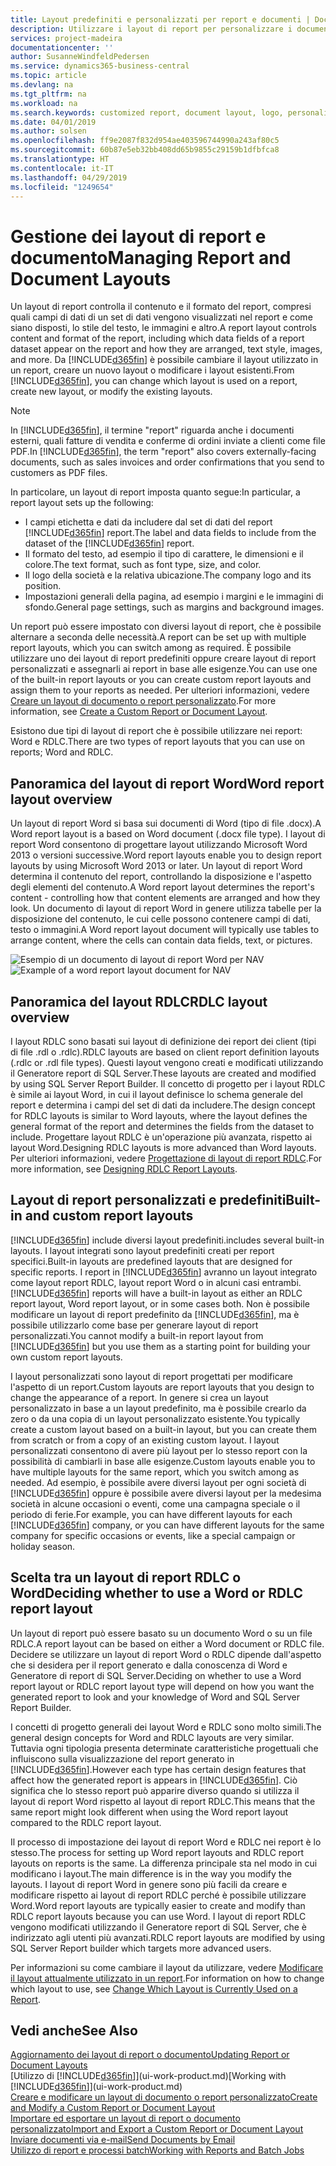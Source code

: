 ```yaml
---
title: Layout predefiniti e personalizzati per report e documenti | Documenti Microsoft
description: Utilizzare i layout di report per personalizzare i documenti, ad esempio, per personalizzare il carattere, il logo o le impostazioni della pagina di file PDF da inviare ai clienti.
services: project-madeira
documentationcenter: ''
author: SusanneWindfeldPedersen
ms.service: dynamics365-business-central
ms.topic: article
ms.devlang: na
ms.tgt_pltfrm: na
ms.workload: na
ms.search.keywords: customized report, document layout, logo, personalize
ms.date: 04/01/2019
ms.author: solsen
ms.openlocfilehash: ff9e2087f832d954ae403596744990a243af80c5
ms.sourcegitcommit: 60b87e5eb32bb408dd65b9855c29159b1dfbfca8
ms.translationtype: HT
ms.contentlocale: it-IT
ms.lasthandoff: 04/29/2019
ms.locfileid: "1249654"
---
```

# <a name="managing-report-and-document-layouts"></a><span data-ttu-id="b9380-103">Gestione dei layout di report e documento</span><span class="sxs-lookup"><span data-stu-id="b9380-103">Managing Report and Document Layouts</span></span>
<span data-ttu-id="b9380-104">Un layout di report controlla il contenuto e il formato del report, compresi quali campi di dati di un set di dati vengono visualizzati nel report e come siano disposti, lo stile del testo, le immagini e altro.</span><span class="sxs-lookup"><span data-stu-id="b9380-104">A report layout controls content and format of the report, including which data fields of a report dataset appear on the report and how they are arranged, text style, images, and more.</span></span> <span data-ttu-id="b9380-105">Da [!INCLUDE[d365fin](includes/d365fin_md.md)] è possibile cambiare il layout utilizzato in un report, creare un nuovo layout o modificare i layout esistenti.</span><span class="sxs-lookup"><span data-stu-id="b9380-105">From [!INCLUDE[d365fin](includes/d365fin_md.md)], you can change which layout is used on a report, create new layout, or modify the existing layouts.</span></span>

> [!NOTE]  
>   <span data-ttu-id="b9380-106">In [!INCLUDE[d365fin](includes/d365fin_md.md)], il termine "report" riguarda anche i documenti esterni, quali fatture di vendita e conferme di ordini inviate a clienti come file PDF.</span><span class="sxs-lookup"><span data-stu-id="b9380-106">In [!INCLUDE[d365fin](includes/d365fin_md.md)], the term "report" also covers externally-facing documents, such as sales invoices and order confirmations that you send to customers as PDF files.</span></span>

<span data-ttu-id="b9380-107">In particolare, un layout di report imposta quanto segue:</span><span class="sxs-lookup"><span data-stu-id="b9380-107">In particular, a report layout sets up the following:</span></span>

* <span data-ttu-id="b9380-108">I campi etichetta e dati da includere dal set di dati del report [!INCLUDE[d365fin](includes/d365fin_md.md)] report.</span><span class="sxs-lookup"><span data-stu-id="b9380-108">The label and data fields to include from the dataset of the [!INCLUDE[d365fin](includes/d365fin_md.md)] report.</span></span>
* <span data-ttu-id="b9380-109">Il formato del testo, ad esempio il tipo di carattere, le dimensioni e il colore.</span><span class="sxs-lookup"><span data-stu-id="b9380-109">The text format, such as font type, size, and color.</span></span>
* <span data-ttu-id="b9380-110">Il logo della società e la relativa ubicazione.</span><span class="sxs-lookup"><span data-stu-id="b9380-110">The company logo and its position.</span></span>
* <span data-ttu-id="b9380-111">Impostazioni generali della pagina, ad esempio i margini e le immagini di sfondo.</span><span class="sxs-lookup"><span data-stu-id="b9380-111">General page settings, such as margins and background images.</span></span>

<span data-ttu-id="b9380-112">Un report può essere impostato con diversi layout di report, che è possibile alternare a seconda delle necessità.</span><span class="sxs-lookup"><span data-stu-id="b9380-112">A report can be set up with multiple report layouts, which you can switch among as required.</span></span> <span data-ttu-id="b9380-113">È possibile utilizzare uno dei layout di report predefiniti oppure creare layout di report personalizzati e assegnarli ai report in base alle esigenze.</span><span class="sxs-lookup"><span data-stu-id="b9380-113">You can use one of the built-in report layouts or you can create custom report layouts and assign them to your reports as needed.</span></span> <span data-ttu-id="b9380-114">Per ulteriori informazioni, vedere [Creare un layout di documento o report personalizzato](ui-how-create-custom-report-layout.md).</span><span class="sxs-lookup"><span data-stu-id="b9380-114">For more information, see [Create a Custom Report or Document Layout](ui-how-create-custom-report-layout.md).</span></span>

<span data-ttu-id="b9380-115">Esistono due tipi di layout di report che è possibile utilizzare nei report: Word e RDLC.</span><span class="sxs-lookup"><span data-stu-id="b9380-115">There are two types of report layouts that you can use on reports; Word and RDLC.</span></span>

## <a name="word-report-layout-overview"></a><span data-ttu-id="b9380-116">Panoramica del layout di report Word</span><span class="sxs-lookup"><span data-stu-id="b9380-116">Word report layout overview</span></span>
<span data-ttu-id="b9380-117">Un layout di report Word si basa sui documenti di Word (tipo di file .docx).</span><span class="sxs-lookup"><span data-stu-id="b9380-117">A Word report layout is a based on Word document (.docx file type).</span></span> <span data-ttu-id="b9380-118">I layout di report Word consentono di progettare layout utilizzando Microsoft Word 2013 o versioni successive.</span><span class="sxs-lookup"><span data-stu-id="b9380-118">Word report layouts enable you to design report layouts by using Microsoft Word 2013 or later.</span></span> <span data-ttu-id="b9380-119">Un layout di report Word determina il contenuto del report, controllando la disposizione e l'aspetto degli elementi del contenuto.</span><span class="sxs-lookup"><span data-stu-id="b9380-119">A Word report layout determines the report's content - controlling how that content elements are arranged and how they look.</span></span> <span data-ttu-id="b9380-120">Un documento di layout di report Word in genere utilizza tabelle per la disposizione del contenuto, le cui celle possono contenere campi di dati, testo o immagini.</span><span class="sxs-lookup"><span data-stu-id="b9380-120">A Word report layout document will typically use tables to arrange content, where the cells can contain data fields, text, or pictures.</span></span>

 <span data-ttu-id="b9380-121">![Esempio di un documento di layout di report Word per NAV](media/nav_wordreportlayout_edit_in_word_example.png "NAV_WordReportLayout_Edit_In_Word_Example")</span><span class="sxs-lookup"><span data-stu-id="b9380-121">![Example of a word report layout document for NAV](media/nav_wordreportlayout_edit_in_word_example.png "NAV_WordReportLayout_Edit_In_Word_Example")</span></span>  

## <a name="rdlc-layout-overview"></a><span data-ttu-id="b9380-122">Panoramica del layout RDLC</span><span class="sxs-lookup"><span data-stu-id="b9380-122">RDLC layout overview</span></span>
<span data-ttu-id="b9380-123">I layout RDLC sono basati sui layout di definizione dei report dei client (tipi di file .rdl o .rdlc).</span><span class="sxs-lookup"><span data-stu-id="b9380-123">RDLC layouts are based on client report definition layouts (.rdlc or .rdl file types).</span></span> <span data-ttu-id="b9380-124">Questi layout vengono creati e modificati utilizzando il Generatore report di SQL Server.</span><span class="sxs-lookup"><span data-stu-id="b9380-124">These layouts are created and modified by using SQL Server Report Builder.</span></span> <span data-ttu-id="b9380-125">Il concetto di progetto per i layout RDLC è simile ai layout Word, in cui il layout definisce lo schema generale del report e determina i campi del set di dati da includere.</span><span class="sxs-lookup"><span data-stu-id="b9380-125">The design concept for RDLC layouts is similar to Word layouts, where the layout defines the general format of the report and determines the fields from the dataset to include.</span></span> <span data-ttu-id="b9380-126">Progettare layout RDLC è un'operazione più avanzata, rispetto ai layout Word.</span><span class="sxs-lookup"><span data-stu-id="b9380-126">Designing RDLC layouts is more advanced than Word layouts.</span></span> <span data-ttu-id="b9380-127">Per ulteriori informazioni, vedere [Progettazione di layout di report RDLC](/dynamics-nav/Designing-RDLC-Report-Layouts).</span><span class="sxs-lookup"><span data-stu-id="b9380-127">For more information, see [Designing RDLC Report Layouts](/dynamics-nav/Designing-RDLC-Report-Layouts).</span></span>

## <a name="built-in-and-custom-report-layouts"></a><span data-ttu-id="b9380-128">Layout di report personalizzati e predefiniti</span><span class="sxs-lookup"><span data-stu-id="b9380-128">Built-in and custom report layouts</span></span>
[!INCLUDE[d365fin](includes/d365fin_md.md)] <span data-ttu-id="b9380-129">include diversi layout predefiniti.</span><span class="sxs-lookup"><span data-stu-id="b9380-129">includes several built-in layouts.</span></span> <span data-ttu-id="b9380-130">I layout integrati sono layout predefiniti creati per report specifici.</span><span class="sxs-lookup"><span data-stu-id="b9380-130">Built-in layouts are predefined layouts that are designed for specific reports.</span></span> <span data-ttu-id="b9380-131">I report in [!INCLUDE[d365fin](includes/d365fin_md.md)] avranno un layout integrato come layout report RDLC, layout report Word o in alcuni casi entrambi.</span><span class="sxs-lookup"><span data-stu-id="b9380-131">[!INCLUDE[d365fin](includes/d365fin_md.md)] reports will have a built-in layout as either an RDLC report layout, Word report layout, or in some cases both.</span></span> <span data-ttu-id="b9380-132">Non è possibile modificare un layout di report predefinito da [!INCLUDE[d365fin](includes/d365fin_md.md)], ma è possibile utilizzarlo come base per generare layout di report personalizzati.</span><span class="sxs-lookup"><span data-stu-id="b9380-132">You cannot modify a built-in report layout from [!INCLUDE[d365fin](includes/d365fin_md.md)] but you use them as a starting point for building your own custom report layouts.</span></span>

<span data-ttu-id="b9380-133">I layout personalizzati sono layout di report progettati per modificare l'aspetto di un report.</span><span class="sxs-lookup"><span data-stu-id="b9380-133">Custom layouts are report layouts that you design to change the appearance of a report.</span></span> <span data-ttu-id="b9380-134">In genere si crea un layout personalizzato in base a un layout predefinito, ma è possibile crearlo da zero o da una copia di un layout personalizzato esistente.</span><span class="sxs-lookup"><span data-stu-id="b9380-134">You typically create a custom layout based on a built-in layout, but you can create them from scratch or from a copy of an existing custom layout.</span></span> <span data-ttu-id="b9380-135">I layout personalizzati consentono di avere più layout per lo stesso report con la possibilità di cambiarli in base alle esigenze.</span><span class="sxs-lookup"><span data-stu-id="b9380-135">Custom layouts enable you to have multiple layouts for the same report, which you switch among as needed.</span></span> <span data-ttu-id="b9380-136">Ad esempio, è possibile avere diversi layout per ogni società di [!INCLUDE[d365fin](includes/d365fin_md.md)] oppure è possibile avere diversi layout per la medesima società in alcune occasioni o eventi, come una campagna speciale o il periodo di ferie.</span><span class="sxs-lookup"><span data-stu-id="b9380-136">For example, you can have different layouts for each [!INCLUDE[d365fin](includes/d365fin_md.md)] company, or you can have different layouts for the same company for specific occasions or events, like a special campaign or holiday season.</span></span>

## <a name="deciding-whether-to-use-a-word-or-rdlc-report-layout"></a><span data-ttu-id="b9380-137">Scelta tra un layout di report RDLC o Word</span><span class="sxs-lookup"><span data-stu-id="b9380-137">Deciding whether to use a Word or RDLC report layout</span></span>
<span data-ttu-id="b9380-138">Un layout di report può essere basato su un documento Word o su un file RDLC.</span><span class="sxs-lookup"><span data-stu-id="b9380-138">A report layout can be based on either a Word document or RDLC file.</span></span> <span data-ttu-id="b9380-139">Decidere se utilizzare un layout di report Word o RDLC dipende dall'aspetto che si desidera per il report generato e dalla conoscenza di Word e Generatore di report di SQL Server.</span><span class="sxs-lookup"><span data-stu-id="b9380-139">Deciding on whether to use a Word report layout or RDLC report layout type will depend on how you want the generated report to look and your knowledge of Word and SQL Server Report Builder.</span></span>

<span data-ttu-id="b9380-140">I concetti di progetto generali dei layout Word e RDLC sono molto simili.</span><span class="sxs-lookup"><span data-stu-id="b9380-140">The general design concepts for Word and RDLC layouts are very similar.</span></span> <span data-ttu-id="b9380-141">Tuttavia ogni tipologia presenta determinate caratteristiche progettuali che influiscono sulla visualizzazione del report generato in [!INCLUDE[d365fin](includes/d365fin_md.md)].</span><span class="sxs-lookup"><span data-stu-id="b9380-141">However each type has certain design features that affect how the generated report is appears in [!INCLUDE[d365fin](includes/d365fin_md.md)].</span></span> <span data-ttu-id="b9380-142">Ciò significa che lo stesso report può apparire diverso quando si utilizza il layout di report Word rispetto al layout di report RDLC.</span><span class="sxs-lookup"><span data-stu-id="b9380-142">This means that the same report might look different when using the Word report layout compared to the RDLC report layout.</span></span>

<span data-ttu-id="b9380-143">Il processo di impostazione dei layout di report Word e RDLC nei report è lo stesso.</span><span class="sxs-lookup"><span data-stu-id="b9380-143">The process for setting up Word report layouts and RDLC report layouts on reports is the same.</span></span> <span data-ttu-id="b9380-144">La differenza principale sta nel modo in cui modificano i layout.</span><span class="sxs-lookup"><span data-stu-id="b9380-144">The main difference is in the way you modify the layouts.</span></span> <span data-ttu-id="b9380-145">I layout di report Word in genere sono più facili da creare e modificare rispetto ai layout di report RDLC perché è possibile utilizzare Word.</span><span class="sxs-lookup"><span data-stu-id="b9380-145">Word report layouts are typically easier to create and modify than RDLC report layouts because you can use Word.</span></span> <span data-ttu-id="b9380-146">I layout di report RDLC vengono modificati utilizzando il Generatore report di SQL Server, che è indirizzato agli utenti più avanzati.</span><span class="sxs-lookup"><span data-stu-id="b9380-146">RDLC report layouts are modified by using SQL Server Report builder which targets more advanced users.</span></span>

<span data-ttu-id="b9380-147">Per informazioni su come cambiare il layout da utilizzare, vedere [Modificare il layout attualmente utilizzato in un report](ui-how-change-layout-currently-used-report.md).</span><span class="sxs-lookup"><span data-stu-id="b9380-147">For information on how to change which layout to use, see [Change Which Layout is Currently Used on a Report](ui-how-change-layout-currently-used-report.md).</span></span>

## <a name="see-also"></a><span data-ttu-id="b9380-148">Vedi anche</span><span class="sxs-lookup"><span data-stu-id="b9380-148">See Also</span></span>
[<span data-ttu-id="b9380-149">Aggiornamento dei layout di report o documento</span><span class="sxs-lookup"><span data-stu-id="b9380-149">Updating Report or Document Layouts</span></span>](ui-update-report-layouts.md)  
<span data-ttu-id="b9380-150">[Utilizzo di [!INCLUDE[d365fin](includes/d365fin_md.md)]](ui-work-product.md)</span><span class="sxs-lookup"><span data-stu-id="b9380-150">[Working with [!INCLUDE[d365fin](includes/d365fin_md.md)]](ui-work-product.md)</span></span>  
[<span data-ttu-id="b9380-151">Creare e modificare un layout di documento o report personalizzato</span><span class="sxs-lookup"><span data-stu-id="b9380-151">Create and Modify a Custom Report or Document Layout</span></span>](ui-how-create-custom-report-layout.md)  
[<span data-ttu-id="b9380-152">Importare ed esportare un layout di report o documento personalizzato</span><span class="sxs-lookup"><span data-stu-id="b9380-152">Import and Export a Custom Report or Document Layout</span></span>](ui-how-import-and-export-report-layout.md)  
[<span data-ttu-id="b9380-153">Inviare documenti via e-mail</span><span class="sxs-lookup"><span data-stu-id="b9380-153">Send Documents by Email</span></span>](ui-how-send-documents-email.md)  
[<span data-ttu-id="b9380-154">Utilizzo di report e processi batch</span><span class="sxs-lookup"><span data-stu-id="b9380-154">Working with Reports and Batch Jobs</span></span>](ui-work-report.md)  

